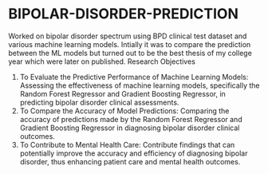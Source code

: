 # BIPOLAR-DISORDER-PREDICTION
Worked on bipolar disorder spectrum using BPD clinical test dataset and various machine learning models. Intially it was to compare the prediction between the ML models but turned out to be the best thesis of my college year which were later on published.
Research Objectives 
1.	To Evaluate the Predictive Performance of Machine Learning Models: Assessing the effectiveness of machine learning models, specifically the Random Forest Regressor and Gradient Boosting Regressor, in predicting bipolar disorder clinical assessments. 
2.	To Compare the Accuracy of Model Predictions: Comparing the accuracy of predictions made by the Random Forest Regressor and Gradient Boosting Regressor in diagnosing bipolar disorder clinical outcomes. 
3.	To Contribute to Mental Health Care: Contribute findings that can potentially improve the accuracy and efficiency of diagnosing bipolar disorder, thus enhancing patient care and mental health outcomes. 
